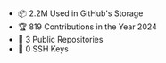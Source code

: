 <!--START_SECTION:github-data-->
<ul>
<li>📦 2.2M Used in GitHub's Storage</li>
<li>🏆 819 Contributions in the Year 2024</li>
<li>📜 3 Public Repositories</li>
<li>🔑 0 SSH Keys</li>
</ul>
<!--END_SECTION:github-data-->
